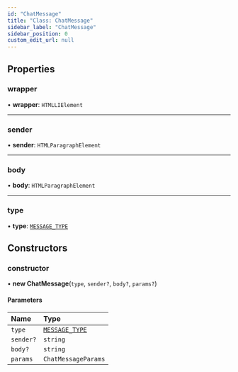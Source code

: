 ```yaml
---
id: "ChatMessage"
title: "Class: ChatMessage"
sidebar_label: "ChatMessage"
sidebar_position: 0
custom_edit_url: null
---
```


## Properties

### wrapper

• **wrapper**: `HTMLLIElement`

___

### sender

• **sender**: `HTMLParagraphElement`

___

### body

• **body**: `HTMLParagraphElement`

___

### type

• **type**: [`MESSAGE_TYPE`](../modules.md#message_type-260)

## Constructors

### constructor

• **new ChatMessage**(`type`, `sender?`, `body?`, `params?`)

#### Parameters

| Name | Type |
| :------ | :------ |
| `type` | [`MESSAGE_TYPE`](../modules.md#message_type-260) |
| `sender?` | `string` |
| `body?` | `string` |
| `params` | `ChatMessageParams` |
